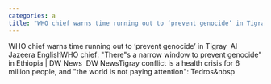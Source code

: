 ```yaml
---
categories: a
title: "WHO chief warns time running out to ‘prevent genocide’ in Tigray  Al Jazeera English"
---
```

WHO chief warns time running out to ‘prevent genocide’ in Tigray&nbsp;&nbsp;Al Jazeera EnglishWHO chief: "There"s a narrow window to prevent genocide" in Ethiopia | DW News&nbsp;&nbsp;DW NewsTigray conflict is a health crisis for 6 million people, and "the world is not paying attention": Tedros&nbsp
